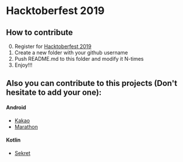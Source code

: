 # Hacktoberfest 2019

## How to contribute

0. Register for [Hacktoberfest 2019](https://hacktoberfest.digitalocean.com)
1. Create a new folder with your github username
2. Push README.md to this folder and modify it N-times
3. Enjoy!!!

## Also you can contribute to this projects (Don't hesitate to add your one):

#### Android
* [Kakao](https://github.com/agoda-com/kakao)
* [Marathon](https://github.com/malinskiy/marathon)

#### Kotlin
* [Sekret](https://github.com/aafanasev/sektet)
